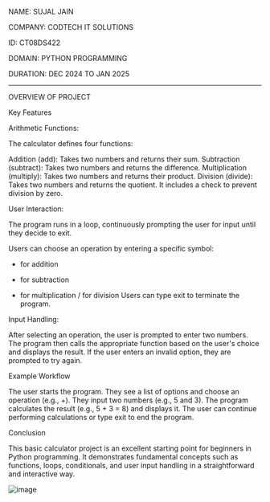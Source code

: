 NAME: SUJAL JAIN

COMPANY: CODTECH IT SOLUTIONS

ID: CT08DS422

DOMAIN: PYTHON PROGRAMMING

DURATION: DEC 2024 TO JAN 2025


---------------------------------------


OVERVIEW OF PROJECT

Key Features

Arithmetic Functions:

The calculator defines four functions:

Addition (add): Takes two numbers and returns their sum.
Subtraction (subtract): Takes two numbers and returns the difference.
Multiplication (multiply): Takes two numbers and returns their product.
Division (divide): Takes two numbers and returns the quotient. It includes a check to prevent division by zero.

User Interaction:

The program runs in a loop, continuously prompting the user for input until they decide to exit.

Users can choose an operation by entering a specific symbol:

+ for addition
- for subtraction
* for multiplication
/ for division
Users can type exit to terminate the program.

Input Handling:

After selecting an operation, the user is prompted to enter two numbers.
The program then calls the appropriate function based on the user's choice and displays the result.
If the user enters an invalid option, they are prompted to try again.

Example Workflow

The user starts the program.
They see a list of options and choose an operation (e.g., +).
They input two numbers (e.g., 5 and 3).
The program calculates the result (e.g., 5 + 3 = 8) and displays it.
The user can continue performing calculations or type exit to end the program.

Conclusion

This basic calculator project is an excellent starting point for beginners in Python programming. It demonstrates fundamental concepts such as functions, loops, conditionals, and user input handling in a straightforward and interactive way.

![image](https://github.com/user-attachments/assets/53bd3d0c-111f-484e-9a47-a88da63e2532)

